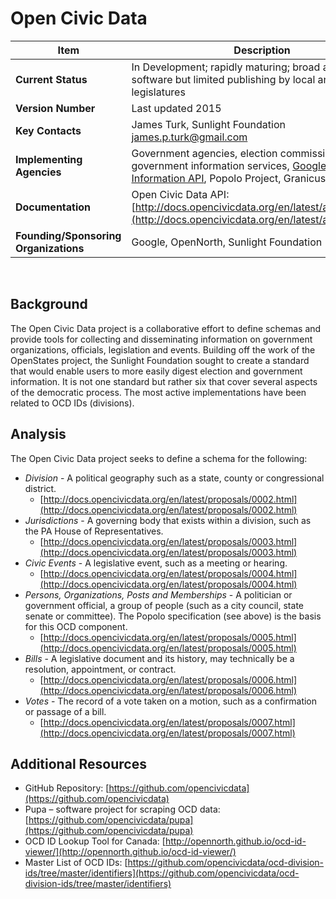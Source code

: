 # Open Civic Data
| Item | Description |
| --- | --- |
| **Current Status** | In Development; rapidly maturing; broad adoption in software but limited publishing by local and state legislatures |
| **Version Number** | Last updated 2015 |
| **Key Contacts** | James Turk, Sunlight Foundation james.p.turk@gmail.com |
| **Implementing Agencies** | Government agencies, election commissions, government information services, [Google Civic Information API](https://developers.google.com/civic-information/), Popolo Project, Granicus, Cicero |
| **Documentation** | Open Civic Data API:[http://docs.opencivicdata.org/en/latest/api/index.html](http://docs.opencivicdata.org/en/latest/api/index.html) |
| **Founding/Sponsoring Organizations** | Google, OpenNorth, Sunlight Foundation |
<br>

## Background

The Open Civic Data project is a collaborative effort to define schemas and provide tools for collecting and disseminating information on government organizations, officials, legislation and events. Building off the work of the OpenStates project, the Sunlight Foundation sought to create a standard that would enable users to more easily digest election and government information. It is not one standard but rather six that cover several aspects of the democratic process. The most active implementations have been related to OCD IDs (divisions).

## Analysis

The Open Civic Data project seeks to define a schema for the following:

* _Division_ - A political geography such as a state, county or congressional district.
  * [http://docs.opencivicdata.org/en/latest/proposals/0002.html](http://docs.opencivicdata.org/en/latest/proposals/0002.html)
* _Jurisdictions_ - A governing body that exists within a division, such as the PA House of Representatives.
  * [http://docs.opencivicdata.org/en/latest/proposals/0003.html](http://docs.opencivicdata.org/en/latest/proposals/0003.html)
* _Civic Events_ - A legislative event, such as a meeting or hearing.
  * [http://docs.opencivicdata.org/en/latest/proposals/0004.html](http://docs.opencivicdata.org/en/latest/proposals/0004.html)
* _Persons, Organizations, Posts and Memberships_ - A politician or government official, a group of people (such as a city council, state senate or committee). The Popolo specification (see above) is the basis for this OCD component.
  * [http://docs.opencivicdata.org/en/latest/proposals/0005.html](http://docs.opencivicdata.org/en/latest/proposals/0005.html)
* _Bills_ - A legislative document and its history, may technically be a resolution, appointment, or contract.
  * [http://docs.opencivicdata.org/en/latest/proposals/0006.html](http://docs.opencivicdata.org/en/latest/proposals/0006.html)
* _Votes_ - The record of a vote taken on a motion, such as a confirmation or passage of a bill.
  * [http://docs.opencivicdata.org/en/latest/proposals/0007.html](http://docs.opencivicdata.org/en/latest/proposals/0007.html)

## Additional Resources

*   GitHub Repository: [https://github.com/opencivicdata](https://github.com/opencivicdata)
*   Pupa – software project for scraping OCD data: [https://github.com/opencivicdata/pupa](https://github.com/opencivicdata/pupa)
*   OCD ID Lookup Tool for Canada: [http://opennorth.github.io/ocd-id-viewer/](http://opennorth.github.io/ocd-id-viewer/)
*   Master List of OCD IDs: [https://github.com/opencivicdata/ocd-division-ids/tree/master/identifiers](https://github.com/opencivicdata/ocd-division-ids/tree/master/identifiers)
